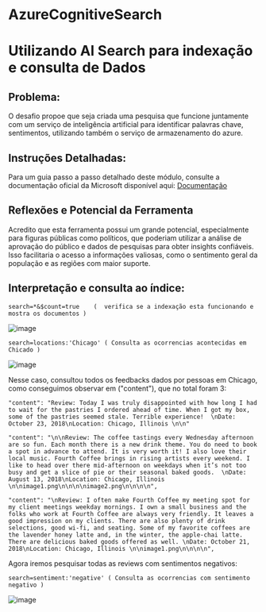 # AzureCognitiveSearch

# Utilizando AI Search para indexação e consulta de Dados

## Problema:

O desafio propoe que seja criada uma pesquisa que funcione juntamente com um serviço de inteligência artificial para identificar palavras chave, sentimentos, utilizando também o serviço de armazenamento do azure.

## Instruções Detalhadas:
Para um guia passo a passo detalhado deste módulo, consulte a documentação oficial da Microsoft disponível aqui: [Documentação](https://microsoftlearning.github.io/mslearn-ai-fundamentals/Instructions/Labs/11-ai-search.html)

## Reflexões e Potencial da Ferramenta

Acredito que esta ferramenta possui um grande potencial, especialmente para figuras públicas como políticos, que poderiam utilizar a análise de aprovação do público e dados de pesquisas para obter insights confiáveis. Isso facilitaria o acesso a informações valiosas, como o sentimento geral da população e as regiões com maior suporte.

## Interpretação e consulta ao índice:

```
search=*&$count=true    (  verifica se a indexação esta funcionando e mostra os documentos )
```
![image](https://github.com/kobajk/AzureCognitiveSearch/assets/50890222/2bb8c0a0-6be5-4977-b281-de9d5fe61d4e)


```
search=locations:'Chicago' ( Consulta as ocorrencias acontecidas em Chicado )
```
![image](https://github.com/kobajk/AzureCognitiveSearch/assets/50890222/64823e28-59b5-4cf6-8a15-f9caba03aa36)

Nesse caso, consultou todos os feedbacks dados por pessoas em Chicago, como conseguimos observar em ("content"), que no total foram 3:
```
"content": "Review: Today I was truly disappointed with how long I had to wait for the pastries I ordered ahead of time. When I got my box, some of the pastries seemed stale. Terrible experience!  \nDate: October 23, 2018\nLocation: Chicago, Illinois \n\n"

"content": "\n\nReview: The coffee tastings every Wednesday afternoon are so fun. Each month there is a new drink theme. You do need to book a spot in advance to attend. It is very worth it! I also love their local music. Fourth Coffee brings in rising artists every weekend. I like to head over there mid-afternoon on weekdays when it’s not too busy and get a slice of pie or their seasonal baked goods.  \nDate: August 13, 2018\nLocation: Chicago, Illinois  \n\nimage1.png\n\n\n\nimage2.png\n\n\n\n",

"content": "\nReview: I often make Fourth Coffee my meeting spot for my client meetings weekday mornings. I own a small business and the folks who work at Fourth Coffee are always very friendly. It leaves a good impression on my clients. There are also plenty of drink selections, good wi-fi, and seating. Some of my favorite coffees are the lavender honey latte and, in the winter, the apple-chai latte. There are delicious baked goods offered as well. \nDate: October 21, 2018\nLocation: Chicago, Illinois \n\nimage1.png\n\n\n\n",
```

Agora iremos pesquisar todas as reviews com sentimentos negativos:
```
search=sentiment:'negative' ( Consulta as ocorrencias com sentimento negativo )
```

![image](https://github.com/kobajk/AzureCognitiveSearch/assets/50890222/05d20421-e7fd-4f1a-86f1-22337087899f)
